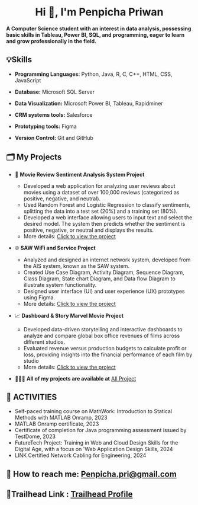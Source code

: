 ## <h1 align="center">Hi 👋, I'm Penpicha Priwan</h1>

**A Computer Science student with an interest in data analysis, possessing basic skills in Tableau, Power BI, SQL, and programming, eager to learn and grow professionally in the field.**

## 💡Skills 
- **Programming Languages:** Python, Java, R, C, C++, HTML, CSS, JavaScript

- **Database:** Microsoft SQL Server

- **Data Visualization:** Microsoft Power BI, Tableau, Rapidminer

- **CRM systems tools:** Salesforce

- **Prototyping tools:** Figma

- **Version Control:** Git and GitHub

## 🗂️ My Projects
- 🎥 **Movie Review Sentiment Analysis System Project**
  - Developed a web application for analyzing user reviews about movies using a dataset of over 100,000 reviews (categorized as positive, negative, and neutral).
  - Used Random Forest and Logistic Regression to classify sentiments, splitting the data into a test set (20%) and a training set (80%).
  - Developed a web interface allowing users to input text and select the desired model. The system then predicts whether the sentiment is positive, negative, or neutral and displays the results.
  - More details: [Click to view the project](https://github.com/PenpichaPri/Movie-Review-Sentiment-Analysis-System)
  
- 🌐 **SAW WiFi and Service Project** 
   - Analyzed and designed an internet network system, developed from the AIS system, known as the SAW system. 
   - Created Use Case Diagram, Activity Diagram, Sequence Diagram, Class Diagram, State chart Diagram, and Data flow Diagram to illustrate system functionality.
   - Designed user interface (UI) and user experience (UX) prototypes using Figma.
   - More details: [Click to view the project](https://github.com/PenpichaPri/SAW-WiFi-and-Service)

- 📈 **Dashboard & Story Marvel Movie Project** 
  - Developed data-driven storytelling and interactive dashboards to analyze and compare global box office revenues of films across different studios.
  - Evaluated revenue versus production budgets to calculate profit or loss, providing insights into the financial performance of each film by studio
  - More details: [Click to view the project](https://github.com/PenpichaPri/Marvel-Movie/blob/main/README.md)
- 👩🏻‍💻 **All of my projects are available at** [All Project](https://drive.google.com/drive/folders/1-5FTNCxjGfQgde-A9j5ApqqTEVtRJr7I?usp=drive_link)   
## 🏅 ACTIVITIES 
- Self-paced training course on MathWork: Introduction to Statical Methods with MATLAB Onramp, 2023
- MATLAB Onramp certificate, 2023
- Certificate of completion for Java programming assessment issued by TestDome, 2023
- FutureTech Project: Training in Web and Cloud Design Skills for the Digital Age, with a focus on 'Web Application Design Skills, 2024
- LINK Certified Network Cabling for Engineering, 2024

## 📩 **How to reach me:** Penpicha.pri@gmail.com
## 📍**Trailhead Link :** [Trailhead Profile](https://www.salesforce.com/trailblazer/fb32ff6e53sx4yngjr)
